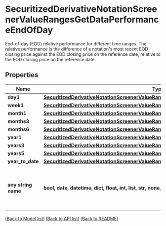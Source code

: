 # SecuritizedDerivativeNotationScreenerValueRangesGetDataPerformanceEndOfDay

End-of-day (EOD) relative performance for different time ranges. The relative performance is the difference of a notation's most recent EOD closing price against the EOD closing price on the reference date, relative to the EOD closing price on the reference date.

## Properties
Name | Type | Description | Notes
------------ | ------------- | ------------- | -------------
**day1** | [**SecuritizedDerivativeNotationScreenerValueRangesGetDataPerformanceEndOfDayDay1**](SecuritizedDerivativeNotationScreenerValueRangesGetDataPerformanceEndOfDayDay1.md) |  | [optional] 
**week1** | [**SecuritizedDerivativeNotationScreenerValueRangesGetDataPerformanceEndOfDayWeek1**](SecuritizedDerivativeNotationScreenerValueRangesGetDataPerformanceEndOfDayWeek1.md) |  | [optional] 
**month1** | [**SecuritizedDerivativeNotationScreenerValueRangesGetDataPerformanceEndOfDayMonth1**](SecuritizedDerivativeNotationScreenerValueRangesGetDataPerformanceEndOfDayMonth1.md) |  | [optional] 
**months3** | [**SecuritizedDerivativeNotationScreenerValueRangesGetDataPerformanceEndOfDayMonths3**](SecuritizedDerivativeNotationScreenerValueRangesGetDataPerformanceEndOfDayMonths3.md) |  | [optional] 
**months6** | [**SecuritizedDerivativeNotationScreenerValueRangesGetDataPerformanceEndOfDayMonths6**](SecuritizedDerivativeNotationScreenerValueRangesGetDataPerformanceEndOfDayMonths6.md) |  | [optional] 
**year1** | [**SecuritizedDerivativeNotationScreenerValueRangesGetDataPerformanceEndOfDayYear1**](SecuritizedDerivativeNotationScreenerValueRangesGetDataPerformanceEndOfDayYear1.md) |  | [optional] 
**years3** | [**SecuritizedDerivativeNotationScreenerValueRangesGetDataPerformanceEndOfDayYears3**](SecuritizedDerivativeNotationScreenerValueRangesGetDataPerformanceEndOfDayYears3.md) |  | [optional] 
**years5** | [**SecuritizedDerivativeNotationScreenerValueRangesGetDataPerformanceEndOfDayYears5**](SecuritizedDerivativeNotationScreenerValueRangesGetDataPerformanceEndOfDayYears5.md) |  | [optional] 
**year_to_date** | [**SecuritizedDerivativeNotationScreenerValueRangesGetDataPerformanceEndOfDayYearToDate**](SecuritizedDerivativeNotationScreenerValueRangesGetDataPerformanceEndOfDayYearToDate.md) |  | [optional] 
**any string name** | **bool, date, datetime, dict, float, int, list, str, none_type** | any string name can be used but the value must be the correct type | [optional]

[[Back to Model list]](../README.md#documentation-for-models) [[Back to API list]](../README.md#documentation-for-api-endpoints) [[Back to README]](../README.md)


